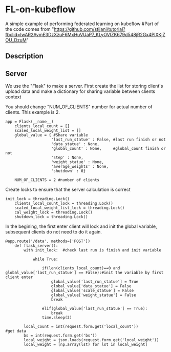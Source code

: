 # FL-on-kubeflow
A simple example of performing federated learning on kubeflow
#Part of the code comes from "https://github.com/stijani/tutorial?fbclid=IwAR2AvmE3DzXzuF6MxHuVUaP7_KLyOVIZK679d548jR2Gx4PlXKjZOU_DzuM"

## Description

Server
---
We use the "Flask" to make a server.
First create the list for storing client's upload data and make a dictionary for sharing variable between clients context

You should change "NUM_OF_CLIENTS" number for actual number of clients. This example is 2.
```
app = Flask(__name__)
    clients_local_count = []
    scaled_local_weight_list = []
    global_value = { #Share variable
                    'last_run_statue' : False, #last run finish or not
                    'data_statue' : None,      
                    'global_count' : None,     #global_count finish or not
                    'step' : None,
                    'weight_statue' : None,
                    'average_weights' : None,
                    'shutdown' : 0}
    
    NUM_OF_CLIENTS = 2 #number of clients
```
Create locks to ensure that the server calculation is correct
```
init_lock = threading.Lock()
    clients_local_count_lock = threading.Lock()
    scaled_local_weight_list_lock = threading.Lock()
    cal_weight_lock = threading.Lock()
    shutdown_lock = threading.Lock()
```
In the begining, the first enter client will lock and init the global variable, subsequent clients do not need to do it again.
```
@app.route('/data', methods=['POST'])
    def flask_server():
        with init_lock:  #check last run is finish and init variable
            
            while True:
                
                if(len(clients_local_count)==0 and global_value['last_run_statue'] == False):#init the variable by first client enter
                    global_value['last_run_statue'] = True
                    global_value['data_statue'] = False
                    global_value['scale_statue'] = False
                    global_value['weight_statue'] = False
                    break
                
                elif(global_value['last_run_statue'] == True):
                    break
                time.sleep(3)
        
        local_count = int(request.form.get('local_count'))          #get data
        bs = int(request.form.get('bs'))
        local_weight = json.loads(request.form.get('local_weight'))
        local_weight = [np.array(lst) for lst in local_weight]
```



